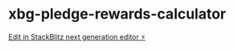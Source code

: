 # xbg-pledge-rewards-calculator

[Edit in StackBlitz next generation editor ⚡️](https://stackblitz.com/~/github.com/fleimisch/xbg-pledge-rewards-calculator)
